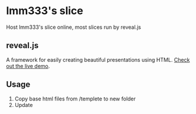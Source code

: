 # lmm333's slice

Host lmm333's slice online, most slices run by reveal.js

## reveal.js

A framework for easily creating beautiful presentations using HTML. [Check out the live demo](http://revealjs.com/).

## Usage

1. Copy base html files from /templete to new folder
2. Update <title> , add .md files
3. Publish to github
4. [Optional] If want to preview md files locally, need to setup npm server, see README.md file under /reveal.js-3.6.0 for more detail

## License

MIT licensed

Copyright (C) 2018 lmm333, http://lmm333.com/
